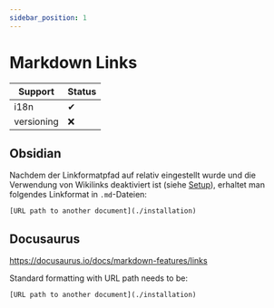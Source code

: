 ```yaml
---
sidebar_position: 1  
---
```

# Markdown Links

| Support | Status |
| ------- | ------ |
| i18n    | ✔      |
| versioning        |     ❌   |

## Obsidian
Nachdem der Linkformatpfad auf relativ eingestellt wurde und die Verwendung von Wikilinks deaktiviert ist (siehe [Setup](../Setup.md)), erhaltet man folgendes Linkformat in `.md`-Dateien:

```
[URL path to another document](./installation)
```

## Docusaurus
https://docusaurus.io/docs/markdown-features/links

Standard formatting with URL path needs to be:
```
[URL path to another document](./installation)
```






